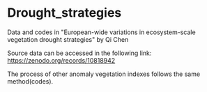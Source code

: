 # Drought_strategies
Data and codes in "European-wide variations in ecosystem-scale vegetation drought strategies" by Qi Chen

Source data can be accessed in the following link:
https://zenodo.org/records/10818942

The process of other anomaly vegetation indexes follows the same method(codes).
